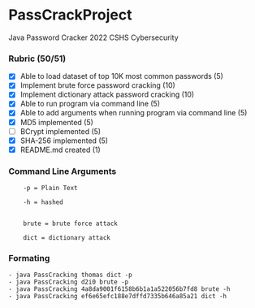 # PassCrackProject
Java Password Cracker
2022 CSHS Cybersecurity

### Rubric (50/51)

- [x] Able to load dataset of top 10K most common passwords (5)
- [x] Implement brute force password cracking (10)
- [x] Implement dictionary attack password cracking (10)
- [x] Able to run program via command line (5)
- [x] Able to add arguments when running program via command line (5)
- [x] MD5 implemented (5)
- [ ] BCrypt implemented (5)
- [x] SHA-256 implemented (5)
- [x] README.md created (1)

### Command Line Arguments

        -p = Plain Text
        
        -h = hashed


        brute = brute force attack

        dict = dictionary attack
        
  

### Formating

    - java PassCracking thomas dict -p
    - java PassCracking d2i0 brute -p
    - java PassCracking 4a8da9001f6158b6b1a1a522056b7fd8 brute -h
    - java PassCracking ef6e65efc188e7dffd7335b646a85a21 dict -h



